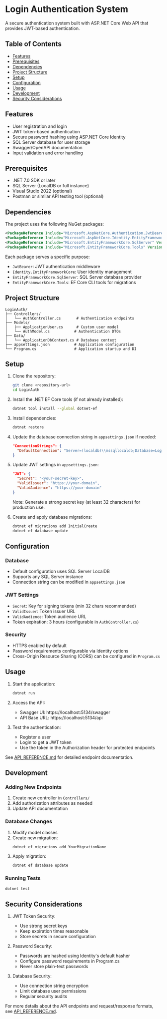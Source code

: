 # Login Authentication System

A secure authentication system built with ASP.NET Core Web API that provides JWT-based authentication.

## Table of Contents
- [Features](#features)
- [Prerequisites](#prerequisites)
- [Dependencies](#dependencies)
- [Project Structure](#project-structure)
- [Setup](#setup)
- [Configuration](#configuration)
- [Usage](#usage)
- [Development](#development)
- [Security Considerations](#security-considerations)

## Features

- User registration and login
- JWT token-based authentication
- Secure password hashing using ASP.NET Core Identity
- SQL Server database for user storage
- Swagger/OpenAPI documentation
- Input validation and error handling

## Prerequisites

- .NET 7.0 SDK or later
- SQL Server (LocalDB or full instance)
- Visual Studio 2022 (optional)
- Postman or similar API testing tool (optional)

## Dependencies

The project uses the following NuGet packages:

```xml
<PackageReference Include="Microsoft.AspNetCore.Authentication.JwtBearer" Version="7.0.20" />
<PackageReference Include="Microsoft.AspNetCore.Identity.EntityFrameworkCore" Version="7.0.20" />
<PackageReference Include="Microsoft.EntityFrameworkCore.SqlServer" Version="7.0.20" />
<PackageReference Include="Microsoft.EntityFrameworkCore.Tools" Version="7.0.20" />
```

Each package serves a specific purpose:
- `JwtBearer`: JWT authentication middleware
- `Identity.EntityFrameworkCore`: User identity management
- `EntityFrameworkCore.SqlServer`: SQL Server database provider
- `EntityFrameworkCore.Tools`: EF Core CLI tools for migrations

## Project Structure

```
LoginAuth/
├── Controllers/
│   └── AuthController.cs       # Authentication endpoints
├── Models/
│   ├── ApplicationUser.cs      # Custom user model
│   └── AuthModel.cs           # Authentication DTOs
├── Data/
│   └── ApplicationDbContext.cs # Database context
├── appsettings.json           # Application configuration
└── Program.cs                 # Application startup and DI
```

## Setup

1. Clone the repository:
   ```bash
   git clone <repository-url>
   cd LoginAuth
   ```

2. Install the .NET EF Core tools (if not already installed):
   ```bash
   dotnet tool install --global dotnet-ef
   ```

3. Install dependencies:
   ```bash
   dotnet restore
   ```

4. Update the database connection string in `appsettings.json` if needed:
   ```json
   "ConnectionStrings": {
     "DefaultConnection": "Server=(localdb)\\mssqllocaldb;Database=LoginAuthDb;..."
   }
   ```

5. Update JWT settings in `appsettings.json`:
   ```json
   "JWT": {
     "Secret": "<your-secret-key>",
     "ValidIssuer": "https://your-domain",
     "ValidAudience": "https://your-domain"
   }
   ```
   Note: Generate a strong secret key (at least 32 characters) for production use.

6. Create and apply database migrations:
   ```bash
   dotnet ef migrations add InitialCreate
   dotnet ef database update
   ```

## Configuration

### Database
- Default configuration uses SQL Server LocalDB
- Supports any SQL Server instance
- Connection string can be modified in `appsettings.json`

### JWT Settings
- `Secret`: Key for signing tokens (min 32 chars recommended)
- `ValidIssuer`: Token issuer URL
- `ValidAudience`: Token audience URL
- Token expiration: 3 hours (configurable in `AuthController.cs`)

### Security
- HTTPS enabled by default
- Password requirements configurable via Identity options
- Cross-Origin Resource Sharing (CORS) can be configured in `Program.cs`

## Usage

1. Start the application:
   ```bash
   dotnet run
   ```

2. Access the API:
   - Swagger UI: https://localhost:5134/swagger
   - API Base URL: https://localhost:5134/api

3. Test the authentication:
   - Register a user
   - Login to get a JWT token
   - Use the token in the Authorization header for protected endpoints

See [API_REFERENCE.md](./API_REFERENCE.md) for detailed endpoint documentation.

## Development

### Adding New Endpoints
1. Create new controller in `Controllers/`
2. Add authorization attributes as needed
3. Update API documentation

### Database Changes
1. Modify model classes
2. Create new migration:
   ```bash
   dotnet ef migrations add YourMigrationName
   ```
3. Apply migration:
   ```bash
   dotnet ef database update
   ```

### Running Tests
```bash
dotnet test
```

## Security Considerations

1. JWT Token Security:
   - Use strong secret keys
   - Keep expiration times reasonable
   - Store secrets in secure configuration

2. Password Security:
   - Passwords are hashed using Identity's default hasher
   - Configure password requirements in Program.cs
   - Never store plain-text passwords

3. Database Security:
   - Use connection string encryption
   - Limit database user permissions
   - Regular security audits

For more details about the API endpoints and request/response formats, see [API_REFERENCE.md](./API_REFERENCE.md).
